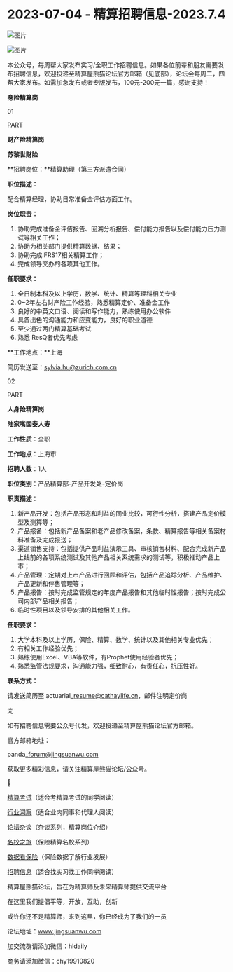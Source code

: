 # 2023-07-04 - 精算招聘信息-2023.7.4

![图片](https://mmbiz.qpic.cn/mmbiz_jpg/PVTr5cqOmdsiaicIRGthO3IhpdkibrFUWVU1xAtP9ZY24c0vAhCVJo55thjfrfia19NvibyVvich2UW9I8vGCty5LxNw/640?wx_fmt=jpeg&tp=webp&wxfrom=5&wx_lazy=1)

![图片](https://mmbiz.qpic.cn/mmbiz_png/7QRTvkK2qC63c02mKcsfAaJ8sNcicTvg22UkHHibvKiasFS9FS6E4FeV0Dibe7as7h4tm8p7EfNfI06adlGbL2icYjw/640?wx_fmt=png&tp=webp&wxfrom=5&wx_lazy=1)

本公众号，每周帮大家发布实习/全职工作招聘信息。如果各位前辈和朋友需要发布招聘信息，欢迎投递至精算屋熊猫论坛官方邮箱（见底部），论坛会每周二，四帮大家发布。如需加急发布或者专版发布，100元-200元一篇，感谢支持！

**身险精算岗**

01

PART

**财产险精算岗**

**苏黎世财险**

**招聘岗位：**精算助理（第三方派遣合同）

**职位描述：**

配合精算经理，协助日常准备金评估方面工作。

**岗位职责：**

1. 协助完成准备金评佶报告、回溯分析报告、偿付能力报告以及偿付能力压力测试等相关工作；
2. 协助为相关部门提供精算数据、结果；
3. 协助完成IFRS17相关精算工作；
4. 完成领导交办的各项其他工作。

**任职要求：**

1. 全日制本科及以上学历，数学、统计、精算等理科相关专业
2. 0~2年左右财产险工作经验，熟悉精算定价、准备金工作
3. 良好的中英文口语、阅读和写作能力，熟练使用办公软件
4. 具备出色的沟通能力和应变能力，良好的职业道德
5. 至少通过两门精算基础考试
6. 熟悉 ResQ者优先考虑

**工作地点：**上海

简历发送至：sylvia.hu@zurich.com.cn

02

PART

**人身险精算岗**

**陆家嘴国泰人寿**

**工作性质**：全职

**工作地点**：上海市

**招聘人数**：1人

**职位类别**：产品精算部-产品开发处-定价岗

**职责描述**：

1. 新产品开发：包括产品形态和利益的同业比较，可行性分析，搭建产品定价模型及测算等；
2. 产品报备：包括新产品备案和老产品修改备案，条款、精算报告等相关备案材料准备及完成报送；
3. 渠道销售支持：包括提供产品利益演示工具、审核销售材料、配合完成新产品上线前的各项系统测试及其他产品相关系统需求的测试等，积极推动产品上市；
4. 产品管理：定期对上市产品进行回顾和评估，包括产品追踪分析、产品维护、产品更新和停售管理等；
5. 产品报告：按时完成监管规定的年度产品报告和其他临时性报告；按时完成公司内部产品相关报告；
6. 临时性项目以及领导安排的其他相关工作。

**任职要求：**

1. 大学本科及以上学历，保险、精算、数学、统计以及其他相关专业优先；
2. 有相关工作经验优先；
3. 熟练使用Excel、VBA等软件，有Prophet使用经验者优先；
4. 熟悉监管法规要求，沟通能力强，细致耐心，有责任心，抗压性好。

**联系方式：**

请发送简历至 actuarial\_resume@cathaylife.cn，邮件注明定价岗


完

如有招聘信息需要公众号代发，欢迎投递至精算屋熊猫论坛官方邮箱。

官方邮箱地址：

panda\_forum@jingsuanwu.com

获取更多精彩信息，请关注精算屋熊猫论坛/公众号。


👀

[精算考试](https://mp.weixin.qq.com/mp/appmsgalbum?__biz=MzIyMjA5MzUwMg==&action=getalbum&album_id=1466144252454764546#wechat_redirect)（适合考精算考试的同学阅读）

[行业洞察](https://mp.weixin.qq.com/mp/appmsgalbum?__biz=MzIyMjA5MzUwMg==&action=getalbum&album_id=1466140974488748032#wechat_redirect)（适合业内同事和代理人阅读）

[论坛杂谈](https://mp.weixin.qq.com/mp/appmsgalbum?__biz=MzIyMjA5MzUwMg==&action=getalbum&album_id=1466151460148084736#wechat_redirect)（杂谈系列，精算岗位介绍）

[名校之旅](https://mp.weixin.qq.com/mp/appmsgalbum?__biz=MzIyMjA5MzUwMg==&action=getalbum&album_id=1466147283460161538#wechat_redirect)（保险精算名校系列）

[数据看保险](https://mp.weixin.qq.com/mp/appmsgalbum?__biz=MzIyMjA5MzUwMg==&action=getalbum&album_id=2002358913534328835#wechat_redirect)（保险数据了解行业发展）

[招聘信息](https://mp.weixin.qq.com/mp/appmsgalbum?__biz=MzIyMjA5MzUwMg==&action=getalbum&album_id=1466154141080092675#wechat_redirect)（适合找实习找工作同学阅读）

精算屋熊猫论坛，旨在为精算师及未来精算师提供交流平台

在这里我们提倡平等，开放，互助，创新

或许你还不是精算师，来到这里，你已经成为了我们的一员

论坛地址：www.jingsuanwu.com

加交流群请添加微信：hldaily

商务请添加微信：chy19910820